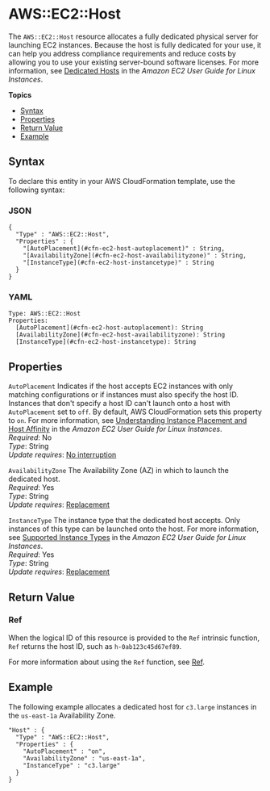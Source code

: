 # AWS::EC2::Host<a name="aws-resource-ec2-host"></a>

The `AWS::EC2::Host` resource allocates a fully dedicated physical server for launching EC2 instances\. Because the host is fully dedicated for your use, it can help you address compliance requirements and reduce costs by allowing you to use your existing server\-bound software licenses\. For more information, see [Dedicated Hosts](https://docs.aws.amazon.com/AWSEC2/latest/UserGuide/dedicated-hosts-overview.html) in the *Amazon EC2 User Guide for Linux Instances*\.

**Topics**
+ [Syntax](#aws-resource-ec2-host-syntax)
+ [Properties](#w13ab1c21c10d111c44b9)
+ [Return Value](#w13ab1c21c10d111c44c11)
+ [Example](#w13ab1c21c10d111c44c13)

## Syntax<a name="aws-resource-ec2-host-syntax"></a>

To declare this entity in your AWS CloudFormation template, use the following syntax:

### JSON<a name="aws-resource-ec2-host-syntax.json"></a>

```
{
  "Type" : "AWS::EC2::Host",
  "Properties" : {
    "[AutoPlacement](#cfn-ec2-host-autoplacement)" : String,
    "[AvailabilityZone](#cfn-ec2-host-availabilityzone)" : String,
    "[InstanceType](#cfn-ec2-host-instancetype)" : String
  }
}
```

### YAML<a name="aws-resource-ec2-host-syntax.yaml"></a>

```
Type: AWS::EC2::Host
Properties: 
  [AutoPlacement](#cfn-ec2-host-autoplacement): String
  [AvailabilityZone](#cfn-ec2-host-availabilityzone): String
  [InstanceType](#cfn-ec2-host-instancetype): String
```

## Properties<a name="w13ab1c21c10d111c44b9"></a>

`AutoPlacement`  <a name="cfn-ec2-host-autoplacement"></a>
Indicates if the host accepts EC2 instances with only matching configurations or if instances must also specify the host ID\. Instances that don't specify a host ID can't launch onto a host with `AutoPlacement` set to `off`\. By default, AWS CloudFormation sets this property to `on`\. For more information, see [Understanding Instance Placement and Host Affinity](https://docs.aws.amazon.com/AWSEC2/latest/UserGuide/dedicated-hosts-instance-placement.html) in the *Amazon EC2 User Guide for Linux Instances*\.  
*Required*: No  
*Type*: String  
*Update requires*: [No interruption](using-cfn-updating-stacks-update-behaviors.md#update-no-interrupt)

`AvailabilityZone`  <a name="cfn-ec2-host-availabilityzone"></a>
The Availability Zone \(AZ\) in which to launch the dedicated host\.  
*Required*: Yes  
*Type*: String  
*Update requires*: [Replacement](using-cfn-updating-stacks-update-behaviors.md#update-replacement)

`InstanceType`  <a name="cfn-ec2-host-instancetype"></a>
The instance type that the dedicated host accepts\. Only instances of this type can be launched onto the host\. For more information, see [Supported Instance Types](https://docs.aws.amazon.com/AWSEC2/latest/UserGuide/dedicated-hosts-overview.html#dedicated-hosts-supported-instance-types) in the *Amazon EC2 User Guide for Linux Instances*\.  
*Required*: Yes  
*Type*: String  
*Update requires*: [Replacement](using-cfn-updating-stacks-update-behaviors.md#update-replacement)

## Return Value<a name="w13ab1c21c10d111c44c11"></a>

### Ref<a name="w13ab1c21c10d111c44c11b2"></a>

When the logical ID of this resource is provided to the `Ref` intrinsic function, `Ref` returns the host ID, such as `h-0ab123c45d67ef89`\.

For more information about using the `Ref` function, see [Ref](intrinsic-function-reference-ref.md)\.

## Example<a name="w13ab1c21c10d111c44c13"></a>

The following example allocates a dedicated host for `c3.large` instances in the `us-east-1a` Availability Zone\.

```
"Host" : {
  "Type" : "AWS::EC2::Host",
  "Properties" : {
    "AutoPlacement" : "on",
    "AvailabilityZone" : "us-east-1a",
    "InstanceType" : "c3.large"
  }
}
```